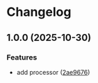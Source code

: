 # Changelog

## 1.0.0 (2025-10-30)


### Features

* add processor ([2ae9676](https://github.com/Omochice/tataku-processor-padding/commit/2ae9676f36500851f6dbc0fe89f3f9c3fc569ee8))
